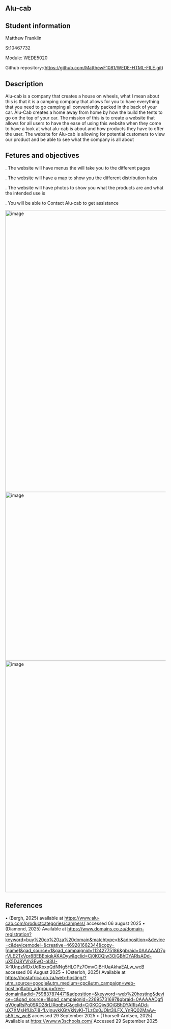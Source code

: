 Alu-cab
--
Student information
--
Matthew Franklin

St10467732

Module: WEDE5020

Github repository:(https://github.com/MatthewF1081/WEDE-HTML-FILE.git)



Description
--
Alu-cab is a company that creates a house on wheels, what I mean about this is that it is a camping company that allows for you to have everything that you need to go camping all conveniently packed in the back of your car. Alu-Cab creates a home away from home by how the build the tents to go on the top of your car. The mission of this is to create a website that allows for all users to have the ease of using this website when they come to have a look at what alu-cab is about and how products they have to offer the user. The website for Alu-cab is allowing for potential customers to view our product and be able to see what the company is all about

Fetures and objectives 
--
. The website will have menus the will take you to the different pages 

. The website will have a map to show you the different distribution hubs

. The website will have photos to show you what the products are and what the intended use is

. You will be able to Contact Alu-cab to get assistance

<img width="1914" height="883" alt="image" src="https://github.com/user-attachments/assets/98744a4d-201f-4345-8354-bf94b0c19459" />
<img width="940" height="529" alt="image" src="https://github.com/user-attachments/assets/3f01b29f-2ddf-4516-a26f-7aa6fffdafee" />
<img width="1350" height="725" alt="image" src="https://github.com/user-attachments/assets/1499cf7f-a50f-4e79-8078-8dc8d5978fe0" />

References
--
•	(Bergh, 2025) available at https://www.alu-cab.com/productcategories/campers/ accessed 06 august 2025
•	(Diamond, 2025) Available at https://www.domains.co.za/domain-registration?keyword=buy%20co%20za%20domain&matchtype=b&adposition=&device=c&devicemodel=&creative=469281662344&copy=[name]&gad_source=1&gad_campaignid=11242775186&gbraid=0AAAAAD7prVLE2TxVpr8BEBEbiqkAKAOyw&gclid=Cj0KCQjw3OjGBhDYARIsADd-uX5DJ8YVh3EwO-oI3U-Xr1UnpzMDxUdRbxpQdNNg5HLOPz7OmvGjBHUaAkhaEALw_wcB accessed 06 August 2025
•	(Osterloh, 2025) Available at https://hostafrica.co.za/web-hosting/?utm_source=google&utm_medium=cpc&utm_campaign=web-hosting&utm_adgroup=free-domain&adid=759837874471&adposition=&keyword=web%20hosting&device=c&gad_source=1&gad_campaignid=22695731697&gbraid=0AAAAADgfjqV0gaRsPq0SRD28rLlXqqEsC&gclid=Cj0KCQjw3OjGBhDYARIsADd-uX7XMsHfUb7i8-fLyjnuvkKGtVkNyKl-TLzCs0JOkt3lLFX_YnRQ02MaAv-sEALw_wcB  accessed 29 September 2025
•	(Thorsell-Arntsen, 2025) Available at https://www.w3schools.com/ Accessed 29 September 2025


